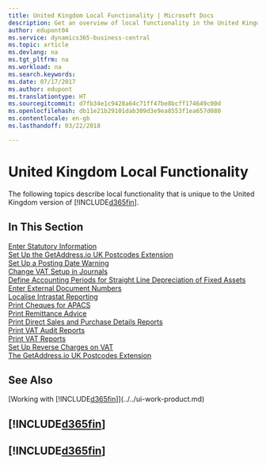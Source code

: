 ```yaml
---
title: United Kingdom Local Functionality | Microsoft Docs
description: Get an overview of local functionality in the United Kingdom version of Business Central.
author: edupont04
ms.service: dynamics365-business-central
ms.topic: article
ms.devlang: na
ms.tgt_pltfrm: na
ms.workload: na
ms.search.keywords: 
ms.date: 07/17/2017
ms.author: edupont
ms.translationtype: HT
ms.sourcegitcommit: d7fb34e1c9428a64c71ff47be8bcff174649c00d
ms.openlocfilehash: db11e21b29101dab309d3e9ea8553f1ea657d080
ms.contentlocale: en-gb
ms.lasthandoff: 03/22/2018

---
```

# <a name="united-kingdom-local-functionality"></a>United Kingdom Local Functionality
The following topics describe local functionality that is unique to the United Kingdom version of [!INCLUDE[d365fin](../../includes/d365fin_md.md)].  

## <a name="in-this-section"></a>In This Section  
[Enter Statutory Information](how-to-enter-statutory-information.md)  
[Set Up the GetAddress.io UK Postcodes Extension](uk-setup-postal-code-service.md)  
[Set Up a Posting Date Warning](how-to-set-up-a-posting-date-warning.md)  
[Change VAT Setup in Journals](how-to-change-vat-setup-in-journals.md)  
[Define Accounting Periods for Straight Line Depreciation of Fixed Assets](how-to-define-accounting-periods-for-straight-line-depreciation-of-fixed-assets.md)  
[Enter External Document Numbers](how-to-enter-external-document-numbers.md)  
[Localise Intrastat Reporting](how-to-localize-intrastat-reporting.md)  
[Print Cheques for APACS](how-to-print-checks-for-apacs.md)  
[Print Remittance Advice](how-to-print-remittance-advice.md)  
[Print Direct Sales and Purchase Details Reports](how-to-print-direct-sales-and-purchase-details-reports.md)  
[Print VAT Audit Reports](how-to-print-vat-audit-reports.md)  
[Print VAT Reports](how-to-print-vat-reports.md)  
[Set Up Reverse Charges on VAT](how-to-set-up-reverse-charges-on-vat.md)  
[The GetAddress.io UK Postcodes Extension](../../ui-extensions-getaddressio.md)

## <a name="see-also"></a>See Also
[Working with [!INCLUDE[d365fin](../../includes/d365fin_md.md)]](../../ui-work-product.md)  

## [!INCLUDE[d365fin](../../includes/free_trial_md.md)]  
## [!INCLUDE[d365fin](../../includes/training_link_md.md)]

